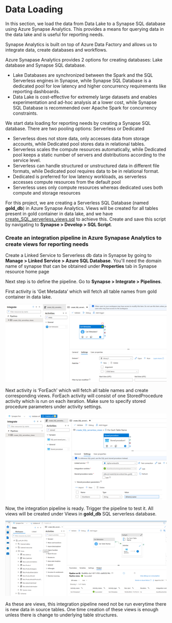 # Data Loading

In this section, we load the data from Data Lake to a Synapse SQL database using Azure Synapse Analytics. This provides a means for querying data in the data lake and is useful for reporting needs.

Synapse Analytics is built on top of Azure Data Factory and allows us to integrate data, create databases and workflows.

Azure Synapase Analytics provides 2 options for creating databases:
Lake database and Synapse SQL database. 
- Lake Databases are synchronized between the Spark and the SQL Serverless engines in Synapse, while Synapse SQL Database is a dedicated pool for low latency and higher concurrency requirements like reporting dashboards.
- Data Lake is cost-effective for extremely large datasets and enables experimentation and ad-hoc analysis at a lower cost, while Synapse SQL Database is recommended over Apache Spark for concurrency constraints.

We start data loading for reporting needs by creating a Synapse SQL database.
There are two pooling options: Serverless or Dedicated 
- Serverless does not store data, only accesses data from storage accounts, while Dedicated pool stores data in relational tables.
- Serverless scales the compute resources automatically, while Dedicated pool keeps a static number of servers and distributions according to the service level.
- Serverless can handle structured or unstructured data in different file formats, while Dedicated pool requires data to be in relational format.
- Dedicated is preferred for low latency workloads, as serverless accesses compute resources from the default pool
- Serverless uses only compute resources whereas dedicated uses both compute and storage resources

For this project, we are creating a Serverless SQL Database (named **gold_db**) in Azure Synapse Analytics. Views will be created for all tables present in gold container in data lake, and we have [create_SQL_serverless_views.sql](create_SQL_serverless_views.sql) to achieve this. Create and save this script by navigating to **Synapse > Develop > SQL Script**.

### Create an integration pipeline in Azure Synapase Analytics to create views for reporting needs

Create a Linked Service to Serverless db data in Synapse by going to **Manage > Linked Service > Azure SQL Database**. You'll need the domain name of synapse that can be obtained under __Properties__ tab in Synapse resource home page

Next step is to define the pipeline.
Go to **Synapse > Integrate > Pipelines**.

First activity is ‘Get Metadata’ which will fetch all table names from gold container in data lake.

![Get Metadata Activity](./img/get-metadata-activity.png)

Next activity is ‘ForEach’ which will fetch all table names and create corresponding views. ForEach activity will consist of one StoredProcedure activity which is run on each iteration. Make sure to specify stored procedure parameters under activity settings.

![ForEach View Creation Activity](./img/for-each-view-creation-activity.png)

Now, the integration pipeline is ready. Trigger the pipeline to test it. All views will be created under Views in **gold_db** SQL serverless database.

![Serverless SQL Database Views](./img/serverless_views.png)

As these are views, this integration pipeline need not be run everytime there is new data in source tables. One time creation of these views is enough unless there is change to underlying table structures.
